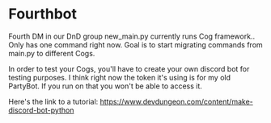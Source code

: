 # Fourthbot
Fourth DM in our DnD group
new_main.py currently runs Cog framework.. Only has one command right now.  Goal is to start migrating commands from main.py to different Cogs.


In order to test your Cogs, you'll have to create your own discord bot for testing purposes.  I think right now the token it's using is for my old PartyBot.  If you run on that you won't be able to access it.

Here's the link to a tutorial: https://www.devdungeon.com/content/make-discord-bot-python
